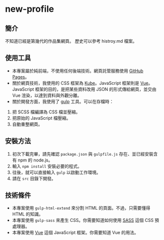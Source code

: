 # new-profile

## 簡介
不知道已經是第幾代的作品集網頁。
歷史可以參考 histroy.md 檔案。

## 使用工具
* 本專案屬於純前端，不使用任何後端技術。網頁託管服務使用 [GitHub Pages]。
* 關於網頁技術，我使用的 CSS 框架為 [Kube]。JavaScript 框架則是 [Vue]。JavaScript 框架的目的，是把某些資料改用 JSON 的形式傳給網頁，並交由 Vue 渲染，以達到資料與外觀分離。
* 關於開發方面，我使用了 [gulp] 工具。可以在存檔時：
1. 把 SCSS 檔編譯為 CSS 檔並壓縮。
2. 把原始的 JavaScript 檔壓縮。
3. 自動重整網頁。

## 安裝方法
1. 初次下載完畢，請先確認 `package.json` 與 `gulpfile.js` 存在、並已經安裝含有 npm 的 node.js。
2. 輸入 `npm install` 安裝必要的程式。
3. 往後，就可以直接輸入 `gulp` 以啟動工作環境。
4. 請在 `src` 目錄下開發。

## 技術條件
* 本專案使用 `gulp-html-extend` 來分割 HTML 的頁面。不過，只需要懂得 HTML 的知識。
* 本專案使用 `gulp-sass` 來產生 CSS。你需要知道如何使用 [SASS] 這個 CSS 預處理器。
* 本專案使用 [Vue] 這個 JavaScript 框架。你需要知道 Vue 的用法。


[GitHub Pages]:https://pages.github.com/
[Kube]:https://imperavi.com/kube/
[Vue]:https://vuejs.org/
[gulp]:http://gulpjs.com/
[SASS]:http://sass-lang.com/